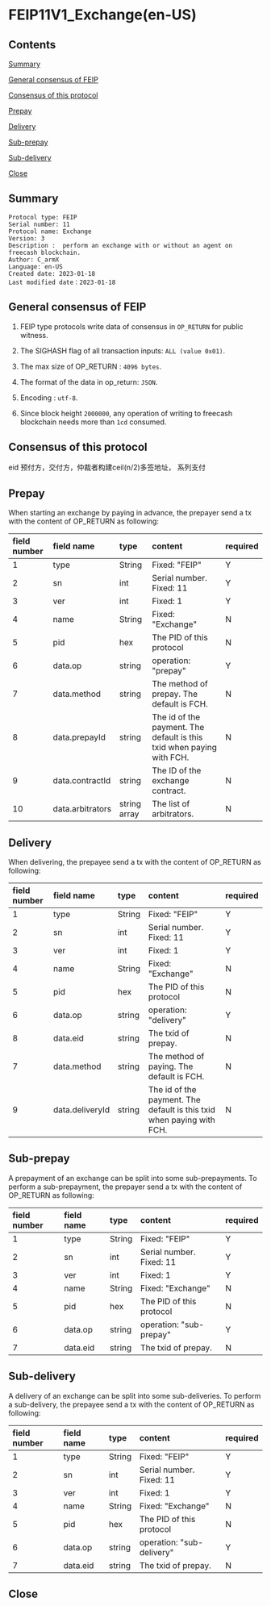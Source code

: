 # FEIP11V1_Exchange(en-US)

## Contents

[Summary](#summary)

[General consensus of FEIP](#general-consensus-of-feip)

[Consensus of this protocol](#consensus-of-this-protocol)

[Prepay](#prepay)

[Delivery](#delivery)

[Sub-prepay](#sub-prepay)

[Sub-delivery](#sub-delivery)

[Close](#close)

## Summary

```
Protocol type: FEIP
Serial number: 11
Protocol name: Exchange
Version: 3
Description :  perform an exchange with or without an agent on freecash blockchain.
Author: C_armX
Language: en-US
Created date: 2023-01-18
Last modified date：2023-01-18
```
## General consensus of FEIP

1. FEIP type protocols write data of consensus in `OP_RETURN` for public witness.

2. The SIGHASH flag of all transaction inputs: `ALL (value 0x01)`.

3. The max size of OP_RETURN : `4096 bytes`.

4. The format of the data in op_return: `JSON`.

5. Encoding : `utf-8`.

6. Since block height `2000000`, any operation of writing to freecash blockchain needs more than `1cd` consumed.

## Consensus of this protocol

eid
预付方，交付方，仲裁者构建ceil(n/2)多签地址，
系列支付

## Prepay

When starting an exchange by paying in advance, the prepayer send a tx with the content of OP_RETURN as following:

|field number|field name|type|content|required|
|:----|:----|:----|:----|:----|
|1|type|String|Fixed: "FEIP"|Y|
|2|sn|int|Serial number. Fixed: 11|Y|
|3|ver|int|Fixed: 1|Y|
|4|name|String|Fixed: "Exchange"|N|
|5|pid|hex|The PID of this protocol|N|
|6|data.op|string|operation: "prepay"|Y|
|7|data.method|string|The method of prepay. The default is FCH.|N|
|8|data.prepayId|string|The id of the payment. The default is this txid when paying with FCH.|N|
|9|data.contractId|string|The ID of the exchange contract.|N|
|10|data.arbitrators|string array|The list of arbitrators.|N|

## Delivery

When delivering, the prepayee send a tx with the content of OP_RETURN as following:

|field number|field name|type|content|required|
|:----|:----|:----|:----|:----|
|1|type|String|Fixed: "FEIP"|Y|
|2|sn|int|Serial number. Fixed: 11|Y|
|3|ver|int|Fixed: 1|Y|
|4|name|String|Fixed: "Exchange"|N|
|5|pid|hex|The PID of this protocol|N|
|6|data.op|string|operation: "delivery"|Y|
|8|data.eid|string|The txid of prepay.|N|
|7|data.method|string|The method of paying. The default is FCH.|N|
|9|data.deliveryId|string|The id of the payment. The default is this txid when paying with FCH.|N|

## Sub-prepay

A prepayment of an exchange can be split into  some sub-prepayments. To perform a sub-prepayment, the prepayer send a tx with the content of OP_RETURN as following:

|field number|field name|type|content|required|
|:----|:----|:----|:----|:----|
|1|type|String|Fixed: "FEIP"|Y|
|2|sn|int|Serial number. Fixed: 11|Y|
|3|ver|int|Fixed: 1|Y|
|4|name|String|Fixed: "Exchange"|N|
|5|pid|hex|The PID of this protocol|N|
|6|data.op|string|operation: "sub-prepay"|Y|
|7|data.eid|string|The txid of prepay.|N|


## Sub-delivery

A delivery of an exchange can be split into  some sub-deliveries. To perform a sub-delivery, the prepayee send a tx with the content of OP_RETURN as following:

|field number|field name|type|content|required|
|:----|:----|:----|:----|:----|
|1|type|String|Fixed: "FEIP"|Y|
|2|sn|int|Serial number. Fixed: 11|Y|
|3|ver|int|Fixed: 1|Y|
|4|name|String|Fixed: "Exchange"|N|
|5|pid|hex|The PID of this protocol|N|
|6|data.op|string|operation: "sub-delivery"|Y|
|7|data.eid|string|The txid of prepay.|N|


## Close
